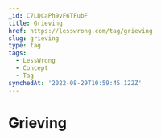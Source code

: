 ```yaml
---
_id: C7LDCaPh9vF6TFubF
title: Grieving
href: https://lesswrong.com/tag/grieving
slug: grieving
type: tag
tags:
  - LessWrong
  - Concept
  - Tag
synchedAt: '2022-08-29T10:59:45.122Z'
---
```


# Grieving
